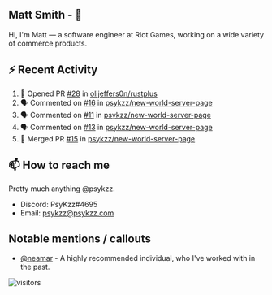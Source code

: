<!--
[![PsyKzz's github stats](https://github-readme-stats.vercel.app/api?username=psykzz&show_icons=true)](https://github.com/anuraghazra/github-readme-stats)
-->

## Matt Smith - 👋
Hi, I'm Matt — a software engineer at Riot Games, working on a wide variety of commerce products.

## ⚡ Recent Activity

<!--START_SECTION:activity-->
1. 💪 Opened PR [#28](https://github.com/olijeffers0n/rustplus/pull/28) in [olijeffers0n/rustplus](https://github.com/olijeffers0n/rustplus)
2. 🗣 Commented on [#16](https://github.com/psykzz/new-world-server-page/issues/16) in [psykzz/new-world-server-page](https://github.com/psykzz/new-world-server-page)
3. 🗣 Commented on [#11](https://github.com/psykzz/new-world-server-page/issues/11) in [psykzz/new-world-server-page](https://github.com/psykzz/new-world-server-page)
4. 🗣 Commented on [#13](https://github.com/psykzz/new-world-server-page/issues/13) in [psykzz/new-world-server-page](https://github.com/psykzz/new-world-server-page)
5. 🎉 Merged PR [#15](https://github.com/psykzz/new-world-server-page/pull/15) in [psykzz/new-world-server-page](https://github.com/psykzz/new-world-server-page)
<!--END_SECTION:activity-->


## 📫 How to reach me

Pretty much anything @psykzz.

- Discord: PsyKzz#4695
- Email: psykzz@psykzz.com


## Notable mentions / callouts

 - [@neamar](https://github.com/neamar) - A highly recommended individual, who I've worked with in the past.


![visitors](https://visitor-badge.glitch.me/badge?page_id=psykzz/psykzz)


